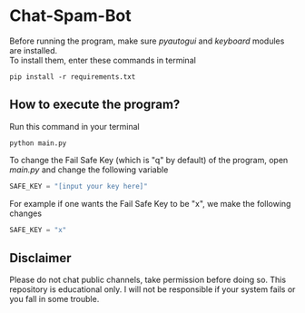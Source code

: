# Chat-Spam-Bot

Before running the program, make sure *pyautogui* and *keyboard* modules are installed.\
To install them, enter these commands in terminal
```
pip install -r requirements.txt
```
## How to execute the program?
Run this command in your terminal

```
python main.py
```

To change the Fail Safe Key (which is "q" by default) of the program, open *main.py* and change the following variable
```python
SAFE_KEY = "[input your key here]"
``` 
For example if one wants the Fail Safe Key to be "x", we make the following changes
```python
SAFE_KEY = "x"
```

## Disclaimer
Please do not chat public channels, take permission before doing so. This repository is educational only. I will not be responsible if your system fails or you fall in some trouble.